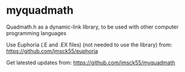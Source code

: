 # myquadmath
Quadmath.h as a dynamic-link library, to be used with other computer programming languages

Use Euphoria (.E and .EX files) (not needed to use the library) from:
https://github.com/jmsck55/euphoria

Get latested updates from:
https://github.com/jmsck55/myquadmath
